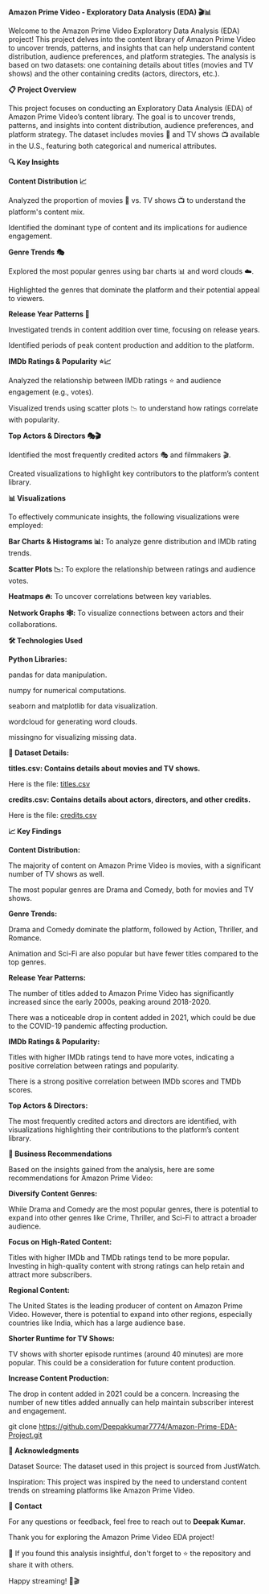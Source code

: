 **Amazon Prime Video - Exploratory Data Analysis (EDA) 🎬📊**


Welcome to the Amazon Prime Video Exploratory Data Analysis (EDA) project! This project delves into the content library of Amazon Prime Video to uncover trends, patterns, and insights that can help understand content distribution, audience preferences, and platform strategies. The analysis is based on two datasets: one containing details about titles (movies and TV shows) and the other containing credits (actors, directors, etc.).



**📋 Project Overview**

This project focuses on conducting an Exploratory Data Analysis (EDA) of Amazon Prime Video’s content library. The goal is to uncover trends, patterns, and insights into content distribution, audience preferences, and platform strategy. The dataset includes movies 🎥 and TV shows 📺 available in the U.S., featuring both categorical and numerical attributes.



**🔍 Key Insights**


**Content Distribution 📈**

Analyzed the proportion of movies 🎥 vs. TV shows 📺 to understand the platform's content mix.

Identified the dominant type of content and its implications for audience engagement.

**Genre Trends 🎭**

Explored the most popular genres using bar charts 📊 and word clouds ☁️.

Highlighted the genres that dominate the platform and their potential appeal to viewers.


**Release Year Patterns 📅**

Investigated trends in content addition over time, focusing on release years.

Identified periods of peak content production and addition to the platform.


**IMDb Ratings & Popularity ⭐📈**

Analyzed the relationship between IMDb ratings ⭐ and audience engagement (e.g., votes).

Visualized trends using scatter plots 📉 to understand how ratings correlate with popularity.


**Top Actors & Directors 🎭🎬**

Identified the most frequently credited actors 🎭 and filmmakers 🎬.

Created visualizations to highlight key contributors to the platform’s content library.



**📊 Visualizations**

To effectively communicate insights, the following visualizations were employed:

**Bar Charts & Histograms 📊:** To analyze genre distribution and IMDb rating trends.

**Scatter Plots 📉:** To explore the relationship between ratings and audience votes.

**Heatmaps 🔥:** To uncover correlations between key variables.

**Network Graphs 🕸️:** To visualize connections between actors and their collaborations.



**🛠️ Technologies Used**

**Python Libraries:**

pandas for data manipulation.

numpy for numerical computations.

seaborn and matplotlib for data visualization.

wordcloud for generating word clouds.

missingno for visualizing missing data.



**📂 Dataset Details:**

**titles.csv: Contains details about movies and TV shows.**

Here is the file:
[titles.csv](https://github.com/Deepakkumar7774/Amazon-Prime-EDA-Project/blob/main/titles.csv)


**credits.csv: Contains details about actors, directors, and other credits.**

Here is the file:
[credits.csv](https://github.com/Deepakkumar7774/Amazon-Prime-EDA-Project/blob/main/credits.csv)




**📈 Key Findings**


**Content Distribution:**

The majority of content on Amazon Prime Video is movies, with a significant number of TV shows as well.

The most popular genres are Drama and Comedy, both for movies and TV shows.


**Genre Trends:**

Drama and Comedy dominate the platform, followed by Action, Thriller, and Romance.

Animation and Sci-Fi are also popular but have fewer titles compared to the top genres.


**Release Year Patterns:**

The number of titles added to Amazon Prime Video has significantly increased since the early 2000s, peaking around 2018-2020.

There was a noticeable drop in content added in 2021, which could be due to the COVID-19 pandemic affecting production.


**IMDb Ratings & Popularity:**

Titles with higher IMDb ratings tend to have more votes, indicating a positive correlation between ratings and popularity.

There is a strong positive correlation between IMDb scores and TMDb scores.


**Top Actors & Directors:**

The most frequently credited actors and directors are identified, with visualizations highlighting their contributions to the platform’s content library.



**📝 Business Recommendations**

Based on the insights gained from the analysis, here are some recommendations for Amazon Prime Video:

**Diversify Content Genres:**

While Drama and Comedy are the most popular genres, there is potential to expand into other genres like Crime, Thriller, and Sci-Fi to attract a broader audience.

**Focus on High-Rated Content:**

Titles with higher IMDb and TMDb ratings tend to be more popular. Investing in high-quality content with strong ratings can help retain and attract more subscribers.

**Regional Content:**

The United States is the leading producer of content on Amazon Prime Video. However, there is potential to expand into other regions, especially countries like India, which has a large audience base.

**Shorter Runtime for TV Shows:**

TV shows with shorter episode runtimes (around 40 minutes) are more popular. This could be a consideration for future content production.

**Increase Content Production:**

The drop in content added in 2021 could be a concern. Increasing the number of new titles added annually can help maintain subscriber interest and engagement.

git clone https://github.com/Deepakkumar7774/Amazon-Prime-EDA-Project.git



**🙏 Acknowledgments**

Dataset Source: The dataset used in this project is sourced from JustWatch.

Inspiration: This project was inspired by the need to understand content trends on streaming platforms like Amazon Prime Video.



**📧 Contact**

For any questions or feedback, feel free to reach out to **Deepak Kumar**.

Thank you for exploring the Amazon Prime Video EDA project!

🎉 If you found this analysis insightful, don't forget to ⭐ the repository and share it with others. 

Happy streaming! 🍿🎬
